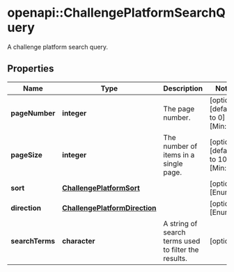 # openapi::ChallengePlatformSearchQuery

A challenge platform search query.

## Properties

| Name            | Type                                                            | Description                                          | Notes                                |
| --------------- | --------------------------------------------------------------- | ---------------------------------------------------- | ------------------------------------ |
| **pageNumber**  | **integer**                                                     | The page number.                                     | [optional] [default to 0] [Min: 0]   |
| **pageSize**    | **integer**                                                     | The number of items in a single page.                | [optional] [default to 100] [Min: 1] |
| **sort**        | [**ChallengePlatformSort**](ChallengePlatformSort.md)           |                                                      | [optional] [Enum: ]                  |
| **direction**   | [**ChallengePlatformDirection**](ChallengePlatformDirection.md) |                                                      | [optional] [Enum: ]                  |
| **searchTerms** | **character**                                                   | A string of search terms used to filter the results. | [optional]                           |
